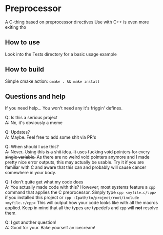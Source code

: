# Preprocessor
A C-thing based on preprocessor directives
Use with C++ is even more exiting tho

## How to use
Look into the Tests directory for a basic usage example

## How to build
Simple cmake action: `cmake . && make install`

## Questions and help
If you need help... You won't need any it's friggin' defines.

Q: Is this a serious project<br>
A: No, it's obviously a meme

Q: Updates?<br>
A: Maybe. Feel free to add some shit via PR's

Q: When should I use this?<br>
A: ~~Never. Using this is a shit idea. It uses fucking void pointers for every single variable.~~
As there are no weird void pointers anymore and I made pretty nice error outputs, this may actually be usable.
Try it if you are familiar with C and aware that this can and probably will cause cancer somewhere in your body.

Q: I don't quite get what my code does<br>
A: You actually made code with this? However; most systems feature a `cpp` command that applies the C preprocessor.
Simply type `cpp <myfile.c/cpp>` if you installed this project or `cpp -Ipath/to/project/root/include <myfile.c/cpp>`
This will output how your code looks like with all the macros applied. Keep in mind that all the types are typedefs
and `cpp` will **not** resolve them.

Q: I got another question!<br>
A: Good for your. Bake yourself an icecream!
